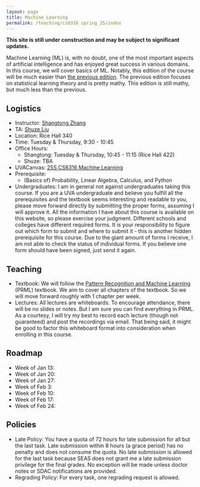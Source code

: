 ```yaml
---
layout: page
title: Machine Learning
permalink: /teaching/cs6316_spring_25/index
---
```


**This site is still under construction and may be subject to significant updates.**

Machine Learning (ML) is, with no doubt, one of the most important aspects of artificial intelligence and has enjoyed great success in various domains. 
In this course, we will cover basics of ML. Notably, this edition of the course will be much easier than [the previous edition](https://shangtongzhang.github.io/teaching/cs6316_spring_24/index).
The previous edition focuses on statistical learning theory and is pretty mathy. 
This edition is still mathy, but much less than the previous.

## Logistics

- Instructor: [Shangtong Zhang](/)
- TA: [Shuze Liu](https://shuzeliu.com)
- Location: Rice Hall 340      
- Time: Tuesday & Thursday, 9:30 - 10:45  
- Office Hours: 
  - Shangtong: Tuesday & Thursday, 10:45 - 11:15 (Rice Hall 422)
  - Shuze: TBA
- UVACanvas: [25S CS6316 Machine Learning]()
- Prerequisite:
  - (Basics of) Probability, Linear Algebra, Calculus, and Python
- Undergraduates: I am in general not against undergraduates taking this course. If you are a UVA undergraduate and believe you fulfill all the prerequisites and the textbook seems interesting and readable to you, 
please move forward directly by submitting the proper forms,
assuming I will approve it.
All the information I have about this course is available on this website,
so please exercise your judgment.
Different schools and colleges have different required forms.
It is your responsibility to figure out which form to submit and where to submit it - this is another hidden prerequisite for this course.
Due to the giant amount of forms I receive, I am not able to check the status of individual forms.
If you believe one form should have been signed, just send it again.

## Teaching
- Textbook: We will follow the [Pattern Recognition and Machine Learning](https://www.microsoft.com/en-us/research/uploads/prod/2006/01/Bishop-Pattern-Recognition-and-Machine-Learning-2006.pdf) (PRML) textbook. 
We aim to cover all chapters of the textbook. 
So we will move forward roughly with 1 chapter per week.
- Lectures: All lectures are whiteboards. To encourage attendance, there will be no slides or notes. But I am sure you can find everything in PRML. As a courtesy, I will try my best to record each lecture (though not guaranteed) and post the recordings via email. That being said, it might be good to factor this whiteboard format into consideration when enrolling in this course.

## Roadmap
- Week of Jan 13:
- Week of Jan 20:
- Week of Jan 27:
- Week of Feb 3:
- Week of Feb 10:
- Week of Feb 17:
- Week of Feb 24:

## Policies
- Late Policy: You have a quota of 72 hours for late submission for all but the last task. Late submission within 8 hours (a grace period) has no penalty and does not consume the quota. No late submission is allowed for the last task because SEAS does not grant me a late submission privilege for the final grades. No exception will be made unless doctor notes or SDAC notifications are provided.
- Regrading Policy: For every task, one regrading request is allowed.

